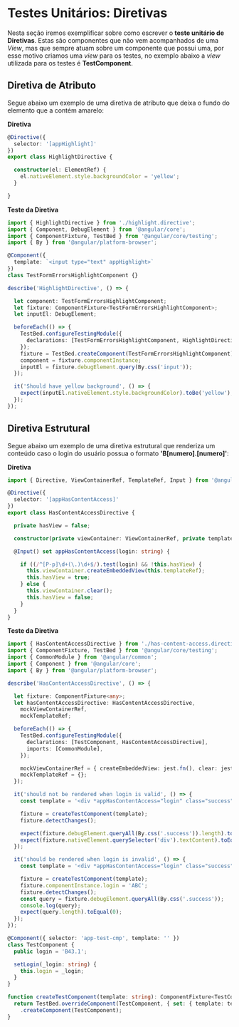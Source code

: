 # Testes Unitários: Diretivas

Nesta seção iremos exemplificar sobre como escrever o **teste unitário de Diretivas**. Estas são componentes que não vem acompanhados de uma *View*, mas que sempre atuam sobre um componente que possui uma, por esse motivo criamos uma *view* para os testes, no exemplo abaixo a *view* utilizada para os testes é **TestComponent**.

## Diretiva de Atributo

Segue abaixo um exemplo de uma diretiva de atributo que deixa o fundo do elemento que a contém amarelo:

**Diretiva**

```ts
@Directive({
  selector: '[appHighlight]'
})
export class HighlightDirective {

  constructor(el: ElementRef) {
    el.nativeElement.style.backgroundColor = 'yellow';
  }

}
```

**Teste da Diretiva**

```ts
import { HighlightDirective } from './highlight.directive';
import { Component, DebugElement } from '@angular/core';
import { ComponentFixture, TestBed } from '@angular/core/testing';
import { By } from '@angular/platform-browser';

@Component({
  template: `<input type="text" appHighlight>`
})
class TestFormErrorsHighlightComponent {}

describe('HighlightDirective', () => {

  let component: TestFormErrorsHighlightComponent;
  let fixture: ComponentFixture<TestFormErrorsHighlightComponent>;
  let inputEl: DebugElement;

  beforeEach(() => {
    TestBed.configureTestingModule({
      declarations: [TestFormErrorsHighlightComponent, HighlightDirective]
    });
    fixture = TestBed.createComponent(TestFormErrorsHighlightComponent);
    component = fixture.componentInstance;
    inputEl = fixture.debugElement.query(By.css('input'));
  });

  it('Should have yellow background', () => {
    expect(inputEl.nativeElement.style.backgroundColor).toBe('yellow');
  });
});
```

## Diretiva Estrutural

Segue abaixo um exemplo de uma diretiva estrutural que renderiza um conteúdo caso o login do usuário possua o formato **'B[numero].[numero]'**:

**Diretiva**

```ts
import { Directive, ViewContainerRef, TemplateRef, Input } from '@angular/core';

@Directive({
  selector: '[appHasContentAccess]'
})
export class HasContentAccessDirective {

  private hasView = false;

  constructor(private viewContainer: ViewContainerRef, private templateRef: TemplateRef<any>) { }

  @Input() set appHasContentAccess(login: string) {

    if ((/^[P-p]\d+(\.)\d+$/).test(login) && !this.hasView) {
      this.viewContainer.createEmbeddedView(this.templateRef);
      this.hasView = true;
    } else {
      this.viewContainer.clear();
      this.hasView = false;
    }
  }
}
```

**Teste da Diretiva**

```ts
import { HasContentAccessDirective } from './has-content-access.directive';
import { ComponentFixture, TestBed } from '@angular/core/testing';
import { CommonModule } from '@angular/common';
import { Component } from '@angular/core';
import { By } from '@angular/platform-browser';

describe('HasContentAccessDirective', () => {

  let fixture: ComponentFixture<any>;
  let hasContentAccessDirective: HasContentAccessDirective,
    mockViewContainerRef,
    mockTemplateRef;

  beforeEach(() => {
    TestBed.configureTestingModule({
      declarations: [TestComponent, HasContentAccessDirective],
      imports: [CommonModule],
    });

    mockViewContainerRef = { createEmbeddedView: jest.fn(), clear: jest.fn() };
    mockTemplateRef = {};
  });

  it('should not be rendered when login is valid', () => {
    const template = '<div *appHasContentAccess="login" class="success">Conteúdo exclusivo para Login Válido!</div>';

    fixture = createTestComponent(template);
    fixture.detectChanges();

    expect(fixture.debugElement.queryAll(By.css('.success')).length).toEqual(1);
    expect(fixture.nativeElement.querySelector('div').textContent).toEqual('Conteúdo exclusivo para Login Válido!');
  });

  it('should be rendered when login is invalid', () => {
    const template = '<div *appHasContentAccess="login" class="success">Conteúdo exclusivo para Login Válido!</div>';

    fixture = createTestComponent(template);
    fixture.componentInstance.login = 'ABC';
    fixture.detectChanges();
    const query = fixture.debugElement.queryAll(By.css('.success'));
    console.log(query);
    expect(query.length).toEqual(0);
  });
});

@Component({ selector: 'app-test-cmp', template: '' })
class TestComponent {
  public login = 'B43.1';

  setLogin(_login: string) {
    this.login = _login;
  }
}

function createTestComponent(template: string): ComponentFixture<TestComponent> {
  return TestBed.overrideComponent(TestComponent, { set: { template: template } })
    .createComponent(TestComponent);
}
```
